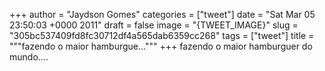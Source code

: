 
+++
author = "Jaydson Gomes"
categories = ["tweet"]
date = "Sat Mar 05 23:50:03 +0000 2011"
draft = false
image = "{TWEET_IMAGE}"
slug = "305bc537409fd8fc30712df4a565dab6359cc268"
tags = ["tweet"]
title = """fazendo o maior hamburgue..."""
+++
fazendo o maior hamburguer do mundo....
